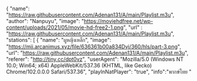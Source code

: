 {
"name": "https://raw.githubusercontent.com/Adenan131/A/main/Playlist.m3u",
"author": "Nanpuyu",
"image": "https://moviehdfree.net/wp-content/uploads/2021/05/movie-hd-free2-1.png",
"url" : "https://raw.githubusercontent.com/Adenan131/A/main/Playlist.m3u",
"stations":
[
{
"name": "ผูหญิงเหล็ก",
"image": "https://mjj.arcanimus.xyz/file/636361b00a834Dvj/360/hls/part-3.png",
"url": "https://raw.githubusercontent.com/Adenan131/A/main/Playlist.m3u",
"referer": "http://tiny.cc/dpt0vz",
"userAgent": "Mozilla/5.0 (Windows NT 10.0; Win64; x64) AppleWebKit/537.36 (KHTML, like Gecko) Chrome/102.0.0.0 Safari/537.36",
"playInNatPlayer": "true",
"info":"พากษ์ไทย "
